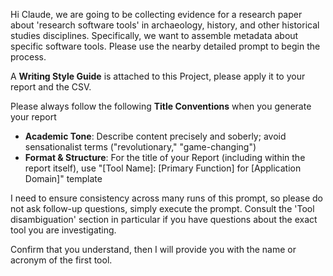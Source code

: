 Hi Claude, we are going to be collecting evidence for a research paper about 'research software tools' in archaeology, history, and other historical studies disciplines. Specifically, we want to assemble metadata about specific software tools. Please use the nearby detailed prompt to begin the process. 

A **Writing Style Guide** is attached to this Project, please apply it to your report and the CSV. 

Please always follow the following **Title Conventions** when you generate your report
- **Academic Tone**: Describe content precisely and soberly; avoid sensationalist terms ("revolutionary," "game-changing")
- **Format & Structure**: For the title of your Report (including within the report itself), use "[Tool Name]: [Primary Function] for [Application Domain]" template

I need to ensure consistency across many runs of this prompt, so please do not ask follow-up questions, simply execute the prompt. Consult the 'Tool disambiguation' section in particular if you have questions about the exact tool you are investigating.

Confirm that you understand, then I will provide you with the name or acronym of the first tool.
